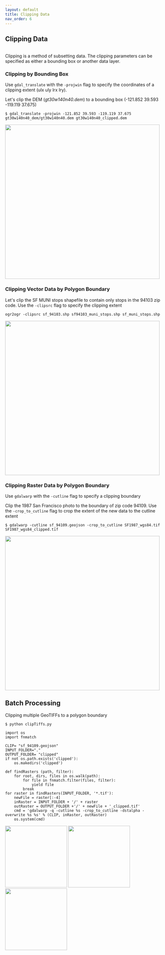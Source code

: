 ```yaml
---
layout: default
title: Clipping Data
nav_order: 6
---
```


## Clipping Data
<br/>
Clipping is a method of subsetting data. The clipping parameters can be specified as either a bounding box or another data layer.

### Clipping by Bounding Box


Use `gdal_translate` with the `-projwin` flag to specify the coordinates of a clipping extent (ulx uly lrx lry). 

Let's clip the DEM (_gt30w140n40.dem_) to a bounding box (-121.852 39.593 -119.119 37.675)
```
$ gdal_translate -projwin -121.852 39.593 -119.119 37.675 gt30w140n40_dem/gt30w140n40.dem gt30w140n40_clipped.dem
```
<img src="https://raw.githubusercontent.com/kimdurante/intro-to-gdal/master/images/dem_clip.png" width="500">

### Clipping Vector Data by Polygon Boundary 

Let's clip the SF MUNI stops shapefile to contain only stops in the 94103 zip code. Use the `-clipsrc` flag to specify the clipping extent

```
ogr2ogr -clipsrc sf_94103.shp sf94103_muni_stops.shp sf_muni_stops.shp
```

<img src="https://raw.githubusercontent.com/kimdurante/intro-to-gdal/master/images/94103_stops.png" width="500">

### Clipping Raster Data by Polygon Boundary

Use `gdalwarp` with the `-cutline` flag to specify a clipping boundary

Clip the 1987 San Francisco photo to the boundary of zip code 94109. Use the `-crop_to_cutline` flag to crop the extent of the new data to the cutline extent

```
$ gdalwarp -cutline sf_94109.geojson -crop_to_cutline SF1987_wgs84.tif SF1987_wgs84_clipped.tif
```
<img src="https://raw.githubusercontent.com/kimdurante/intro-to-gdal/master/images/clip_1987.png" width="500">

## Batch Processing

Clipping multiple GeoTIFFs to a polygon boundary

```
$ python clipTiffs.py
```

```
import os
import fnmatch

CLIP= "sf_94109.geojson"
INPUT_FOLDER="."
OUTPUT_FOLDER= "clipped"
if not os.path.exists('clipped'):
    os.makedirs('clipped')

def findRasters (path, filter):
    for root, dirs, files in os.walk(path):
        for file in fnmatch.filter(files, filter):
            yield file
        break
for raster in findRasters(INPUT_FOLDER, '*.tif'):
    newFile = raster[:-4]
    inRaster = INPUT_FOLDER + '/' + raster
    outRaster = OUTPUT_FOLDER +'/' + newFile + '_clipped.tif'
    cmd = 'gdalwarp -q -cutline %s -crop_to_cutline -dstalpha -overwrite %s %s' % (CLIP, inRaster, outRaster)
    os.system(cmd)
   ```
<p float="left">
  <img src="https://raw.githubusercontent.com/kimdurante/intro-to-gdal/master/images/clip_1915.png" width="200" height="200" />
  <img src="https://raw.githubusercontent.com/kimdurante/intro-to-gdal/master/images/clip_1938.png" width="200" height="200"/>
  <img src="https://raw.githubusercontent.com/kimdurante/intro-to-gdal/master/images/clip_1987.png" width="200" height="200"/>
</p>

